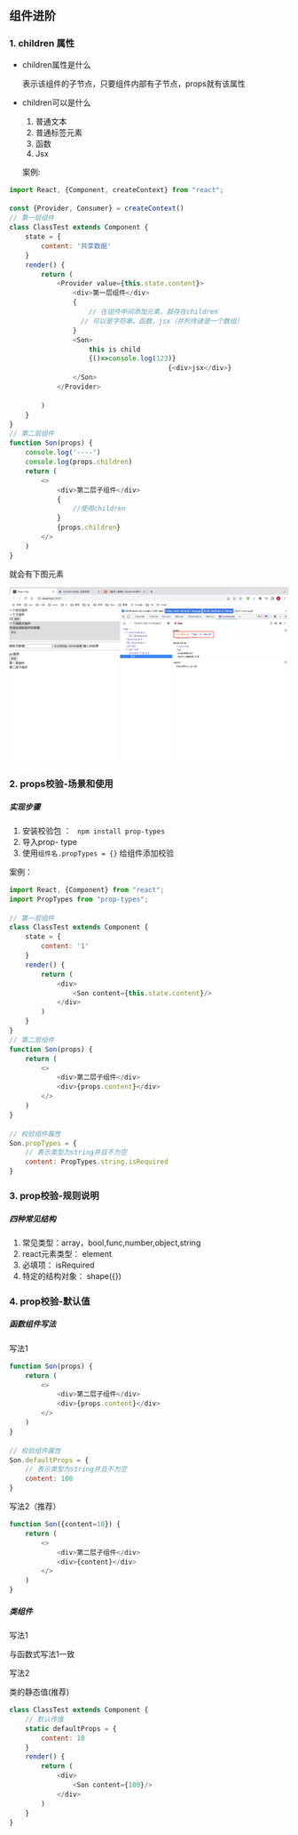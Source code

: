 ## 组件进阶

### 1. children 属性

* children属性是什么

  表示该组件的子节点，只要组件内部有子节点，props就有该属性

* children可以是什么

  1. 普通文本
  2. 普通标签元素
  3. 函数
  4. Jsx

  案例:

```js
import React, {Component, createContext} from "react";

const {Provider, Consumer} = createContext()
// 第一层组件
class ClassTest extends Component {
    state = {
        content: '共享数据'
    }
    render() {
        return (
            <Provider value={this.state.content}>
                <div>第一层组件</div>
                {
                    // 在组件中间添加元素，就存在children
                  // 可以是字符串，函数，jsx（并列传递是一个数组）
                }
                <Son>
                    this is child
                    {()=>console.log(123)}
										{<div>jsx</div>}
                </Son>
            </Provider>

        )
    }
}
// 第二层组件
function Son(props) {
    console.log('----')
    console.log(props.children)
    return (
        <>
            <div>第二层子组件</div>
            {
                //使用children
            }
            {props.children}
        </>
    )
}
```

就会有下图元素

![children示例图](./images/children示例图.png)



### 2. props校验-场景和使用

##### 实现步骤

1. 安装校验包 ： ` npm install prop-types`
2. 导入prop- type
3. 使用`组件名.propTypes = {}` 给组件添加校验

案例：

```js
import React, {Component} from "react";
import PropTypes from "prop-types";

// 第一层组件
class ClassTest extends Component {
    state = {
        content: '1'
    }
    render() {
        return (
            <div>
                <Son content={this.state.content}/>
            </div>
        )
    }
}
// 第二层组件
function Son(props) {
    return (
        <>
            <div>第二层子组件</div>
            <div>{props.content}</div>
        </>
    )
}

// 校验组件属性
Son.propTypes = {
    // 表示类型为string并且不为空
    content: PropTypes.string.isRequired
}
```

### 3. prop校验-规则说明

##### 四种常见结构

1. 常见类型：array，bool,func,number,object,string
2. react元素类型： element
3. 必填项： isRequired
4. 特定的结构对象： shape({})



### 4. prop校验-默认值

##### 函数组件写法

写法1

```js
function Son(props) {
    return (
        <>
            <div>第二层子组件</div>
            <div>{props.content}</div>
        </>
    )
}

// 校验组件属性
Son.defaultProps = {
    // 表示类型为string并且不为空
    content: 100
}
```

写法2（推荐）

```js
function Son({content=10}) {
    return (
        <>
            <div>第二层子组件</div>
            <div>{content}</div>
        </>
    )
}
```



##### 类组件

写法1

与函数式写法1一致

写法2

类的静态值(推荐)

```js
class ClassTest extends Component {
    // 默认传值
    static defaultProps = {
        content: 10
    }
    render() {
        return (
            <div>
                <Son content={100}/>
            </div>
        )
    }
}
```



